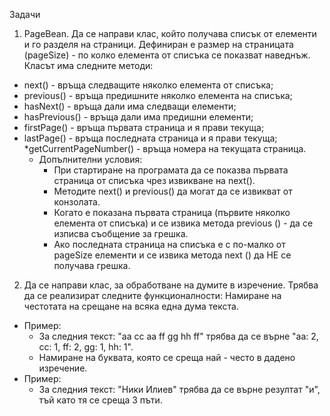 Задачи
1. PageBean. Да се направи клас, който получава списък от елементи и го разделя на страници. Дефиниран е размер на страницата (pageSize) - по колко елемента от списъка се показват наведнъж.
Класът има следните методи:
  * next() - връща следващите няколко елемента от списъка;
  * previous() - връща предишните няколко елемента на списъка;
  * hasNext() - връща дали има следващи елементи;
  * hasPrevious() - връща дали има предишни елементи;
  * firstPage() - връща първата страница и я прави текуща;
  * lastPage() - връща последната страница и я прави текуща;
  *getCurrentPageNumber() - връща номера на текущата страница.
     * Допълнителни условия:
        * При стартиране на програмата да се показва първата страница от списъка чрез извикване на next().
        * Методите next() и previous() да могат да се извикват от конзолата.
        * Когато е показана първата страница (първите няколко елемента от списъка) и се извика метода previous () - да се изписва съобщение за грешка.
        * Ако последната страница на списъка е с по-малко от pageSize елементи и се извика метода next () да НЕ се получава грешка.

2. Да се направи клас, за обработване на думите в изречение. Трябва да се реализират следните функционалности:
Намиране на честотата на срещане на всяка една дума текста.
 * Пример:
      * За следния текст: "aa cc aa ff gg hh ff" трябва да се върне "aa: 2, cc: 1, ff: 2, gg: 1, hh: 1".
      * Намиране на буквата, която се среща най - често в дадено изречение.
 * Пример:
      * За следния текст: "Ники Илиев" трябва да се върне резултат "и", тъй като тя се среща 3 пъти.